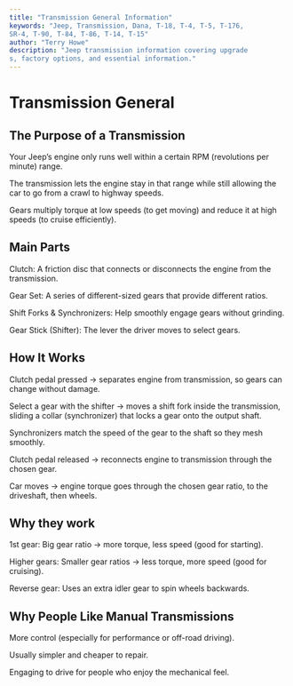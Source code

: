 ```yaml
---
title: "Transmission General Information"
keywords: "Jeep, Transmission, Dana, T-18, T-4, T-5, T-176,
SR-4, T-90, T-84, T-86, T-14, T-15"
author: "Terry Howe"
description: "Jeep transmission information covering upgrade
s, factory options, and essential information."
---
```

# Transmission General

## The Purpose of a Transmission

Your Jeep’s engine only runs well within a certain RPM (revolutions per minute) range.

The transmission lets the engine stay in that range while still allowing the car to go from a crawl to highway speeds.

Gears multiply torque at low speeds (to get moving) and reduce it at high speeds (to cruise efficiently).

## Main Parts

Clutch: A friction disc that connects or disconnects the engine from the transmission.

Gear Set: A series of different-sized gears that provide different ratios.

Shift Forks & Synchronizers: Help smoothly engage gears without grinding.

Gear Stick (Shifter): The lever the driver moves to select gears.

## How It Works

Clutch pedal pressed → separates engine from transmission, so gears can change without damage.

Select a gear with the shifter → moves a shift fork inside the transmission, sliding a collar (synchronizer) that locks a gear onto the output shaft.

Synchronizers match the speed of the gear to the shaft so they mesh smoothly.

Clutch pedal released → reconnects engine to transmission through the chosen gear.

Car moves → engine torque goes through the chosen gear ratio, to the driveshaft, then wheels.

## Why they work

1st gear: Big gear ratio → more torque, less speed (good for starting).

Higher gears: Smaller gear ratios → less torque, more speed (good for cruising).

Reverse gear: Uses an extra idler gear to spin wheels backwards.

## Why People Like Manual Transmissions

More control (especially for performance or off-road driving).

Usually simpler and cheaper to repair.

Engaging to drive for people who enjoy the mechanical feel.